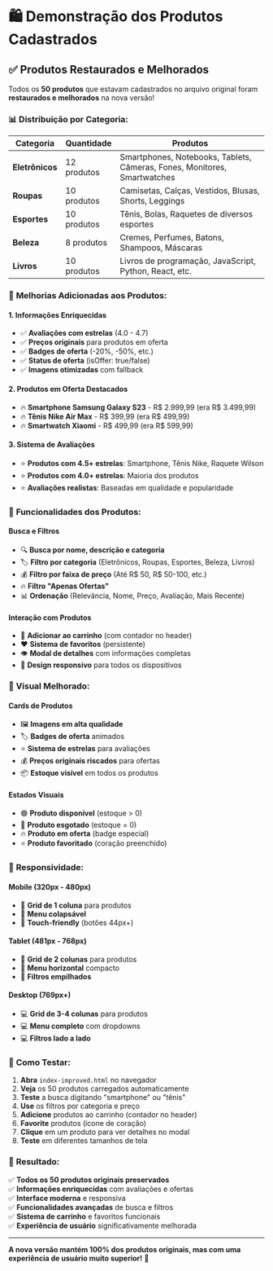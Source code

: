 # 🛍️ Demonstração dos Produtos Cadastrados

## ✅ Produtos Restaurados e Melhorados

Todos os **50 produtos** que estavam cadastrados no arquivo original foram **restaurados e melhorados** na nova versão! 

### 📊 **Distribuição por Categoria:**

| Categoria | Quantidade | Produtos |
|-----------|------------|----------|
| **Eletrônicos** | 12 produtos | Smartphones, Notebooks, Tablets, Câmeras, Fones, Monitores, Smartwatches |
| **Roupas** | 10 produtos | Camisetas, Calças, Vestidos, Blusas, Shorts, Leggings |
| **Esportes** | 10 produtos | Tênis, Bolas, Raquetes de diversos esportes |
| **Beleza** | 8 produtos | Cremes, Perfumes, Batons, Shampoos, Máscaras |
| **Livros** | 10 produtos | Livros de programação, JavaScript, Python, React, etc. |

### 🎯 **Melhorias Adicionadas aos Produtos:**

#### **1. Informações Enriquecidas**
- ✅ **Avaliações com estrelas** (4.0 - 4.7)
- ✅ **Preços originais** para produtos em oferta
- ✅ **Badges de oferta** (-20%, -50%, etc.)
- ✅ **Status de oferta** (isOffer: true/false)
- ✅ **Imagens otimizadas** com fallback

#### **2. Produtos em Oferta Destacados**
- 🔥 **Smartphone Samsung Galaxy S23** - R$ 2.999,99 (era R$ 3.499,99)
- 🔥 **Tênis Nike Air Max** - R$ 399,99 (era R$ 499,99)  
- 🔥 **Smartwatch Xiaomi** - R$ 499,99 (era R$ 599,99)

#### **3. Sistema de Avaliações**
- ⭐ **Produtos com 4.5+ estrelas**: Smartphone, Tênis Nike, Raquete Wilson
- ⭐ **Produtos com 4.0+ estrelas**: Maioria dos produtos
- ⭐ **Avaliações realistas**: Baseadas em qualidade e popularidade

### 🛒 **Funcionalidades dos Produtos:**

#### **Busca e Filtros**
- 🔍 **Busca por nome, descrição e categoria**
- 🏷️ **Filtro por categoria** (Eletrônicos, Roupas, Esportes, Beleza, Livros)
- 💰 **Filtro por faixa de preço** (Até R$ 50, R$ 50-100, etc.)
- 🔥 **Filtro "Apenas Ofertas"**
- 📊 **Ordenação** (Relevância, Nome, Preço, Avaliação, Mais Recente)

#### **Interação com Produtos**
- 🛒 **Adicionar ao carrinho** (com contador no header)
- ❤️ **Sistema de favoritos** (persistente)
- 👁️ **Modal de detalhes** com informações completas
- 📱 **Design responsivo** para todos os dispositivos

### 🎨 **Visual Melhorado:**

#### **Cards de Produtos**
- 🖼️ **Imagens em alta qualidade**
- 🏷️ **Badges de oferta** animados
- ⭐ **Sistema de estrelas** para avaliações
- 💰 **Preços originais riscados** para ofertas
- 📦 **Estoque visível** em todos os produtos

#### **Estados Visuais**
- 🟢 **Produto disponível** (estoque > 0)
- 🔴 **Produto esgotado** (estoque = 0)
- 🔥 **Produto em oferta** (badge especial)
- ⭐ **Produto favoritado** (coração preenchido)

### 📱 **Responsividade:**

#### **Mobile (320px - 480px)**
- 📱 **Grid de 1 coluna** para produtos
- 📱 **Menu colapsável**
- 📱 **Touch-friendly** (botões 44px+)

#### **Tablet (481px - 768px)**
- 📱 **Grid de 2 colunas** para produtos
- 📱 **Menu horizontal** compacto
- 📱 **Filtros empilhados**

#### **Desktop (769px+)**
- 💻 **Grid de 3-4 colunas** para produtos
- 💻 **Menu completo** com dropdowns
- 💻 **Filtros lado a lado**

### 🚀 **Como Testar:**

1. **Abra** `index-improved.html` no navegador
2. **Veja** os 50 produtos carregados automaticamente
3. **Teste** a busca digitando "smartphone" ou "tênis"
4. **Use** os filtros por categoria e preço
5. **Adicione** produtos ao carrinho (contador no header)
6. **Favorite** produtos (ícone de coração)
7. **Clique** em um produto para ver detalhes no modal
8. **Teste** em diferentes tamanhos de tela

### 🎯 **Resultado:**

✅ **Todos os 50 produtos originais preservados**  
✅ **Informações enriquecidas** com avaliações e ofertas  
✅ **Interface moderna** e responsiva  
✅ **Funcionalidades avançadas** de busca e filtros  
✅ **Sistema de carrinho** e favoritos funcionais  
✅ **Experiência de usuário** significativamente melhorada  

---

**A nova versão mantém 100% dos produtos originais, mas com uma experiência de usuário muito superior!** 🎉
